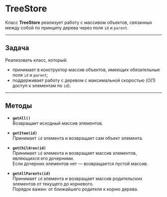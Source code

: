 # TreeStore

Класс **TreeStore** реализует работу с массивом объектов, связанных между собой по принципу дерева через поля `id` и `parent`.

---

## Задача

Реализовать класс, который:
- принимает в конструктор массив объектов, имеющих обязательные поля `id` и `parent`;
- поддерживает работу с деревом с максимальной скоростью (O(1) доступ к элементам по `id`).

---

## Методы

- **`getAll()`**  
  Возвращает исходный массив элементов.

- **`getItem(id)`**  
  Принимает `id` элемента и возвращает сам объект элемента.

- **`getChildren(id)`**  
  Принимает `id` элемента и возвращает массив элементов, являющихся его дочерними.  
  Если дочерних элементов нет — возвращается пустой массив.

- **`getAllParents(id)`**  
  Принимает `id` элемента и возвращает массив родительских элементов от текущего до корневого.  
  Порядок важен: от ближайшего родителя к корню дерева.
